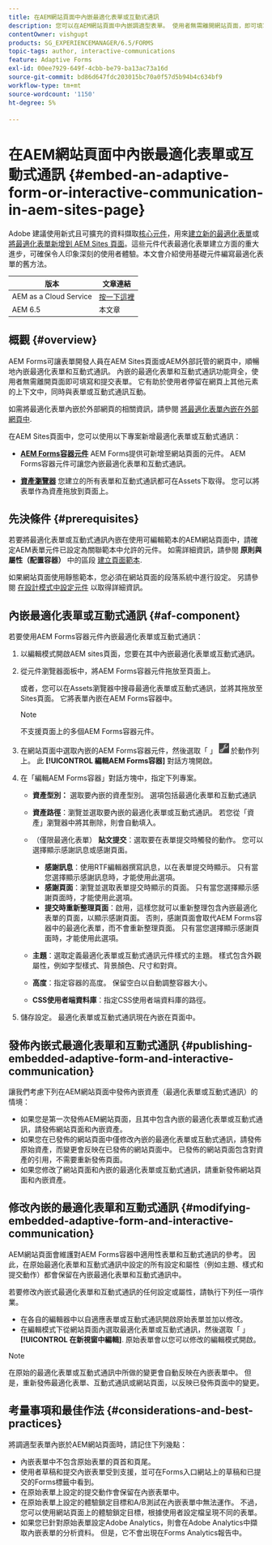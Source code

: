 ```yaml
---
title: 在AEM網站頁面中內嵌最適化表單或互動式通訊
description: 您可以在AEM網站頁面中內嵌調適型表單。 使用者無需離開網站頁面，即可填寫及提交表單。
contentOwner: vishgupt
products: SG_EXPERIENCEMANAGER/6.5/FORMS
topic-tags: author, interactive-communications
feature: Adaptive Forms
exl-id: 00ee7929-649f-4cbb-be79-ba13ac73a16d
source-git-commit: bd86d647fdc203015bc70a0f57d5b94b4c634bf9
workflow-type: tm+mt
source-wordcount: '1150'
ht-degree: 5%

---
```


# 在AEM網站頁面中內嵌最適化表單或互動式通訊 {#embed-an-adaptive-form-or-interactive-communication-in-aem-sites-page}

<span class="preview">Adobe 建議使用新式且可擴充的資料擷取[核心元件](https://experienceleague.adobe.com/docs/experience-manager-core-components/using/adaptive-forms/introduction.html)，用來[建立新的最適化表單](/help/forms/using/create-an-adaptive-form-core-components.md)或[將最適化表單新增到 AEM Sites 頁面](/help/forms/using/create-or-add-an-adaptive-form-to-aem-sites-page.md)。這些元件代表最適化表單建立方面的重大進步，可確保令人印象深刻的使用者體驗。本文會介紹使用基礎元件編寫最適化表單的舊方法。</span>

| 版本 | 文章連結 |
| -------- | ---------------------------- |
| AEM as a Cloud Service  | [按一下這裡](https://experienceleague.adobe.com/docs/experience-manager-cloud-service/content/forms/integrate/services/embed-adaptive-form-aem-sites.html) |
| AEM 6.5 | 本文章 |


## 概觀 {#overview}

AEM Forms可讓表單開發人員在AEM Sites頁面或AEM外部託管的網頁中，順暢地內嵌最適化表單和互動式通訊。 內嵌的最適化表單和互動式通訊功能齊全，使用者無需離開頁面即可填寫和提交表單。 它有助於使用者停留在網頁上其他元素的上下文中，同時與表單或互動式通訊互動。

如需將最適化表單內嵌於外部網頁的相關資訊，請參閱 [將最適化表單內嵌在外部網頁中](/help/forms/using/embed-adaptive-form-external-web-page.md).

在AEM Sites頁面中，您可以使用以下專案新增最適化表單或互動式通訊：

* **[AEM Forms容器元件](/help/forms/using/embed-adaptive-form-aem-sites.md#af-component)**
AEM Forms提供可新增至網站頁面的元件。 AEM Forms容器元件可讓您內嵌最適化表單和互動式通訊。

* **[資產瀏覽器](/help/forms/using/embed-adaptive-form-aem-sites.md#asset-browser)**
您建立的所有表單和互動式通訊都可在Assets下取得。 您可以將表單作為資產拖放到頁面上。

## 先決條件 {#prerequisites}

若要將最適化表單或互動式通訊內嵌在使用可編輯範本的AEM網站頁面中，請確定AEM表單元件已設定為關聯範本中允許的元件。 如需詳細資訊，請參閱 **原則與屬性（配置容器）** 中的區段 [建立頁面範本](/help/sites-authoring/templates.md).

如果網站頁面使用靜態範本，您必須在網站頁面的段落系統中進行設定。 另請參閱 [在設計模式中設定元件](/help/sites-authoring/default-components-designmode.md) 以取得詳細資訊。

## 內嵌最適化表單或互動式通訊 {#af-component}

若要使用AEM Forms容器元件內嵌最適化表單或互動式通訊：

1. 以編輯模式開啟AEM sites頁面，您要在其中內嵌最適化表單或互動式通訊。
1. 從元件瀏覽器面板中，將AEM Forms容器元件拖放至頁面上。

   或者，您可以在Assets瀏覽器中搜尋最適化表單或互動式通訊，並將其拖放至Sites頁面。 它將表單內嵌在AEM Forms容器中。

   >[!NOTE]
   >
   >不支援頁面上的多個AEM Forms容器元件。

1. 在網站頁面中選取內嵌的AEM Forms容器元件，然後選取「 」 ![settings_icon](assets/settings_icon.png) 於動作列上。 此 **[!UICONTROL 編輯AEM Forms容器]** 對話方塊開啟。
1. 在「編輯AEM Forms容器」對話方塊中，指定下列專案。

   * **資產型別：** 選取要內嵌的資產型別。 選項包括最適化表單和互動式通訊
   * **資產路徑**：瀏覽並選取要內嵌的最適化表單或互動式通訊。 若您從「資產」瀏覽器中將其刪除，則會自動填入。
   * （僅限最適化表單） **貼文提交**：選取要在表單提交時觸發的動作。 您可以選擇顯示感謝訊息或感謝頁面。

      * **感謝訊息**：使用RTF編輯器撰寫訊息，以在表單提交時顯示。 只有當您選擇顯示感謝訊息時，才能使用此選項。
      * **感謝頁面**：瀏覽並選取表單提交時顯示的頁面。 只有當您選擇顯示感謝頁面時，才能使用此選項。
      * **提交時重新整理頁面**：啟用，這樣您就可以重新整理包含內嵌最適化表單的頁面，以顯示感謝頁面。 否則，感謝頁面會取代AEM Forms容器中的最適化表單，而不會重新整理頁面。 只有當您選擇顯示感謝頁面時，才能使用此選項。

   * **主題**：選取定義最適化表單或互動式通訊元件樣式的主題。 樣式包含外觀屬性，例如字型樣式、背景顏色、尺寸和對齊。
   * **高度**：指定容器的高度。 保留空白以自動調整容器大小。
   * **CSS使用者端資料庫**：指定CSS使用者端資料庫的路徑。

1. 儲存設定。 最適化表單或互動式通訊現在內嵌在頁面中。

## 發佈內嵌式最適化表單和互動式通訊 {#publishing-embedded-adaptive-form-and-interactive-communication}

讓我們考慮下列在AEM網站頁面中發佈內嵌資產（最適化表單或互動式通訊）的情境：

* 如果您是第一次發佈AEM網站頁面，且其中包含內嵌的最適化表單或互動式通訊，請發佈網站頁面和內嵌資產。
* 如果您在已發佈的網站頁面中僅修改內嵌的最適化表單或互動式通訊，請發佈原始資產，而變更會反映在已發佈的網站頁面中。 已發佈的網站頁面包含對資產的引用，不需要重新發佈頁面。
* 如果您修改了網站頁面和內嵌的最適化表單或互動式通訊，請重新發佈網站頁面和內嵌資產。

## 修改內嵌的最適化表單和互動式通訊 {#modifying-embedded-adaptive-form-and-interactive-communication}

AEM網站頁面會維護對AEM Forms容器中適用性表單和互動式通訊的參考。 因此，在原始最適化表單和互動式通訊中設定的所有設定和屬性（例如主題、樣式和提交動作）都會保留在內嵌最適化表單和互動式通訊中。

若要修改內嵌式最適化表單和互動式通訊的任何設定或屬性，請執行下列任一項作業。

* 在各自的編輯器中以自適應表單或互動式通訊開啟原始表單並加以修改。
* 在編輯模式下從網站頁面內選取最適化表單或互動式通訊，然後選取「 」 **[!UICONTROL 在新視窗中編輯]**. 原始表單會以您可以修改的編輯模式開啟。

>[!NOTE]
>
>在原始的最適化表單或互動式通訊中所做的變更會自動反映在內嵌表單中。 但是，重新發佈最適化表單、互動式通訊或網站頁面，以反映已發佈頁面中的變更。

## 考量事項和最佳作法 {#considerations-and-best-practices}

將調適型表單內嵌於AEM網站頁面時，請記住下列幾點：

* 內嵌表單中不包含原始表單的頁首和頁尾。
* 使用者草稿和提交內嵌表單受到支援，並可在Forms入口網站上的草稿和已提交的Forms標籤中看到。
* 在原始表單上設定的提交動作會保留在內嵌表單中。
* 在原始表單上設定的體驗鎖定目標和A/B測試在內嵌表單中無法運作。 不過，您可以使用網站頁面上的體驗鎖定目標，根據使用者設定檔呈現不同的表單。
* 如果您已針對原始表單設定Adobe Analytics，則會在Adobe Analytics中擷取內嵌表單的分析資料。 但是，它不會出現在Forms Analytics報告中。
